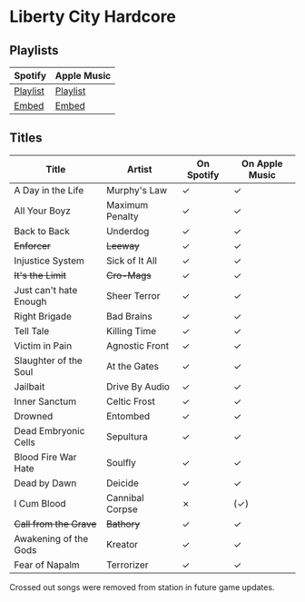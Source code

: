 # Liberty City Hardcore

## Playlists

| Spotify                                                              | Apple Music                                                                                 |
| -------------------------------------------------------------------- | ------------------------------------------------------------------------------------------- |
| [Playlist](https://open.spotify.com/playlist/2BlZAh5BnIqbfCiNwPSUNo) | [Playlist](https://itunes.apple.com/de/playlist/pl.db3f2bab8b3b47d0ae61a43764fbec2c)        |
| [Embed](https://open.spotify.com/playlist/2BlZAh5BnIqbfCiNwPSUNo)    | [Embed](https://tools.applemusic.com/embed/v1/playlist/pl.db3f2bab8b3b47d0ae61a43764fbec2c) |

## Titles

| Title                   | Artist          | On Spotify | On Apple Music |
| ----------------------- | --------------- | ---------- | -------------- |
| A Day in the Life       | Murphy's Law    | ✓          | ✓              |
| All Your Boyz           | Maximum Penalty | ✓          | ✓              |
| Back to Back            | Underdog        | ✓          | ✓              |
| ~~Enforcer~~            | ~~Leeway~~      | ✓          | ✓              |
| Injustice System        | Sick of It All  | ✓          | ✓              |
| ~~It's the Limit~~      | ~~Cro-Mags~~    | ✓          | ✓              |
| Just can't hate Enough  | Sheer Terror    | ✓          | ✓              |
| Right Brigade           | Bad Brains      | ✓          | ✓              |
| Tell Tale               | Killing Time    | ✓          | ✓              |
| Victim in Pain          | Agnostic Front  | ✓          | ✓              |
| Slaughter of the Soul   | At the Gates    | ✓          | ✓              |
| Jailbait                | Drive By Audio  | ✓          | ✓              |
| Inner Sanctum           | Celtic Frost    | ✓          | ✓              |
| Drowned                 | Entombed        | ✓          | ✓              |
| Dead Embryonic Cells    | Sepultura       | ✓          | ✓              |
| Blood Fire War Hate     | Soulfly         | ✓          | ✓              |
| Dead by Dawn            | Deicide         | ✓          | ✓              |
| I Cum Blood             | Cannibal Corpse | ✗          | (✓)            |
| ~~Call from the Grave~~ | ~~Bathory~~     | ✓          | ✓              |
| Awakening of the Gods   | Kreator         | ✓          | ✓              |
| Fear of Napalm          | Terrorizer      | ✓          | ✓              |

Crossed out songs were removed from station in future game updates.
